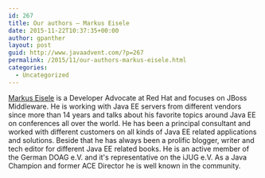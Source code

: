 ```yaml
---
id: 267
title: Our authors – Markus Eisele
date: 2015-11-22T10:37:35+00:00
author: gpanther
layout: post
guid: http://www.javaadvent.com/?p=267
permalink: /2015/11/our-authors-markus-eisele.html
categories:
  - Uncategorized
---
```

[Markus Eisele](http://www.javaadvent.com/author/myfear) is a Developer Advocate at Red Hat and focuses on JBoss Middleware. He is working with Java EE servers from different vendors since more than 14 years and talks about his favorite topics around Java EE on conferences all over the world. He has been a principal consultant and worked with different customers on all kinds of Java EE related applications and solutions. Beside that he has always been a prolific blogger, writer and tech editor for different Java EE related books. He is an active member of the German DOAG e.V. and it's representative on the iJUG e.V. As a Java Champion and former ACE Director he is well known in the community.